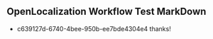 ## OpenLocalization Workflow Test MarkDown
* c639127d-6740-4bee-950b-ee7bde4304e4 thanks!

<!--HONumber=Sep16_HO1-->


